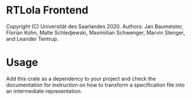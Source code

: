 # RTLola Frontend

Copyright (C) Universität des Saarlandes 2020.  Authors: Jan Baumeister, Florian Kohn, Malte Schledjewski, Maximilian Schwenger, Marvin Stenger, and Leander Tentrup.

# Usage
Add this crate as a dependency to your project and check the documentation for instruction on how to transform a specification file into an intermediate representation.
